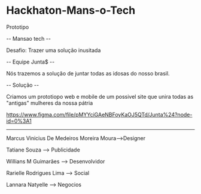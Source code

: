 # Hackhaton-Mans-o-Tech
Prototipo

-- Mansao tech --

Desafio: Trazer uma solução inusitada 

-- Equipe Junta$ --

 Nós trazemos a solução de juntar todas as idosas do nosso brasil.
 
 -- Solução --
 
 Criamos um prototiopo web e mobile de um possivel site que unira todas as "antigas" mulheres da nossa pátria
 
 https://www.figma.com/file/pMYYciGAeNBFoyKaOJ5QTd/Junta%24?node-id=0%3A1
 
 ----
 
 Marcus Vinicius De Medeiros Moreira Moura-->Designer
 
 Tatiane Souza --> Publicidade
 
 Willians M Guimarães --> Desenvolvidor
 
Rarielle Rodrigues Lima --> Social

Lannara Natyelle --> Negocios
